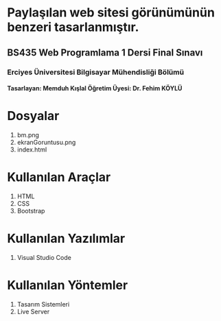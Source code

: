# Paylaşılan web sitesi görünümünün benzeri tasarlanmıştır.
## BS435 Web Programlama 1 Dersi Final Sınavı
### Erciyes Üniversitesi Bilgisayar Mühendisliği Bölümü
#### Tasarlayan: Memduh Kışlal Öğretim Üyesi: Dr. Fehim KÖYLÜ
# Dosyalar
1. bm.png
2. ekranGoruntusu.png
3. index.html
# Kullanılan Araçlar
1. HTML
2. CSS
3. Bootstrap
# Kullanılan Yazılımlar
1. Visual Studio Code
# Kullanılan Yöntemler
1. Tasarım Sistemleri
2. Live Server
